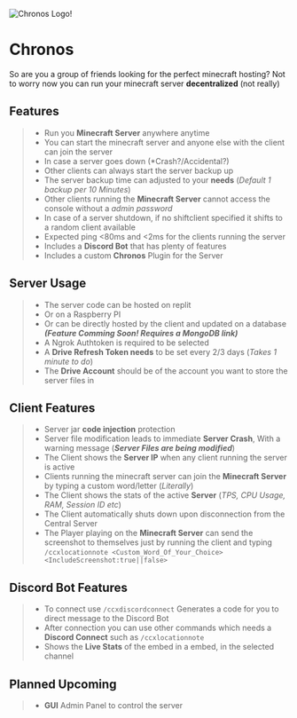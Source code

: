![Chronos Logo!](blob:https://imgur.com/bfe3b112-efa3-4d3f-940a-586e30773404 "Chronos Logo")

# Chronos

So are you a group of friends looking for the perfect minecraft hosting?
Not to worry now you can run your minecraft server **decentralized** (not really)

Features
--------

> - Run you **Minecraft Server** anywhere anytime 
> - You can start the minecraft server and anyone else with the client can join the server
> - In case a server goes down (*Crash?/Accidental?)
> - Other clients can always start the server backup up
> - The server backup time can adjusted to your **needs** (*Default 1 backup per 10 Minutes*)
> - Other clients running the **Minecraft Server** cannot access the console without a *admin password*
> - In case of a server shutdown, if no shiftclient specified it shifts to a random client available
> - Expected ping <80ms and <2ms for the clients running the server
> - Includes a **Discord Bot** that has plenty of features
> - Includes a custom **Chronos** Plugin for the Server

Server Usage
-----------
> - The server code can be hosted on replit
> - Or on a Raspberry PI
> - Or can be directly hosted by the client and updated on a database ***(Feature Comming Soon! Requires a MongoDB link)***
> - A Ngrok Authtoken is required to be selected 
> - A **Drive Refresh Token needs** to be set every 2/3 days (*Takes 1 minute to do*)
> - The **Drive Account** should be of the account you want to store the server files in

Client Features 
---------------

> - Server jar **code injection** protection
> - Server file modification leads to immediate **Server Crash**, With a warning message (***Server Files are being modified***)
> - The Client shows the **Server IP** when any client running the server is active
> - Clients running the minecraft server can join the **Minecraft Server** by typing a custom word/letter (*Literally*)
> - The Client shows the stats of the active **Server** (*TPS, CPU Usage, RAM, Session ID etc*)
> - The Client automatically shuts down upon disconnection from the Central Server
> - The Player playing on the **Minecraft Server** can send the screenshot to themselves just by running the client
and typing ```/ccxlocationnote <Custom_Word_Of_Your_Choice> <IncludeScreenshot:true||false>```

Discord Bot Features
--------------------
> - To connect use ```/ccxdiscordconnect``` Generates a code for you to direct message to the Discord Bot
> - After connection you can use other commands which needs a **Discord Connect** such as ```/ccxlocationnote```
> - Shows the **Live Stats** of the embed in a embed, in the selected channel

Planned Upcoming
----------------

> - **GUI** Admin Panel to control the server
